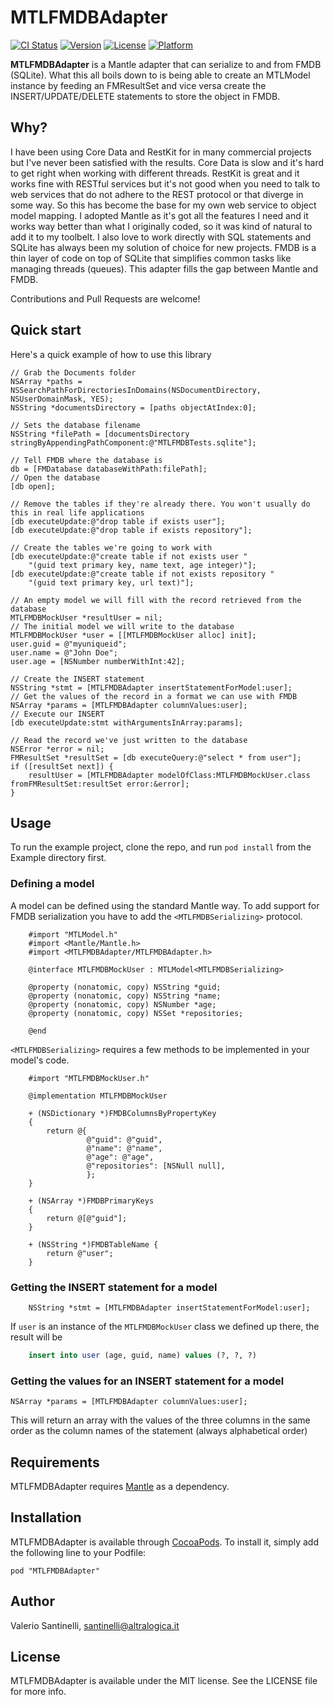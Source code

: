 # MTLFMDBAdapter

[![CI Status](http://img.shields.io/travis/tanis2000/MTLFMDBAdapter.svg?style=flat)](https://travis-ci.org/tanis2000/MTLFMDBAdapter)
[![Version](https://img.shields.io/cocoapods/v/MTLFMDBAdapter.svg?style=flat)](http://cocoadocs.org/docsets/MTLFMDBAdapter)
[![License](https://img.shields.io/cocoapods/l/MTLFMDBAdapter.svg?style=flat)](http://cocoadocs.org/docsets/MTLFMDBAdapter)
[![Platform](https://img.shields.io/cocoapods/p/MTLFMDBAdapter.svg?style=flat)](http://cocoadocs.org/docsets/MTLFMDBAdapter)

**MTLFMDBAdapter** is a Mantle adapter that can serialize to and from FMDB (SQLite).
What this all boils down to is being able to create an MTLModel instance by feeding an FMResultSet and vice versa create the INSERT/UPDATE/DELETE statements to store the object in FMDB.

## Why?

I have been using Core Data and RestKit for in many commercial projects but I've never been satisfied with the results. Core Data is slow and it's hard to get right when working with different threads. RestKit is great and it works fine with RESTful services but it's not good when you need to talk to web services that do not adhere to the REST protocol or that diverge in some way. So this has become the base for my own web service to object model mapping. I adopted Mantle as it's got all the features I need and it works way better than what I originally coded, so it was kind of natural to add it to my toolbelt. 
I also love to work directly with SQL statements and SQLite has always been my solution of choice for new projects. FMDB is a thin layer of code on top of SQLite that simplifies common tasks like managing threads (queues).
This adapter fills the gap between Mantle and FMDB. 

Contributions and Pull Requests are welcome!

## Quick start

Here's a quick example of how to use this library

```obj-c
// Grab the Documents folder
NSArray *paths = NSSearchPathForDirectoriesInDomains(NSDocumentDirectory, NSUserDomainMask, YES);
NSString *documentsDirectory = [paths objectAtIndex:0];
        
// Sets the database filename
NSString *filePath = [documentsDirectory stringByAppendingPathComponent:@"MTLFMDBTests.sqlite"];
        
// Tell FMDB where the database is
db = [FMDatabase databaseWithPath:filePath];
// Open the database
[db open];

// Remove the tables if they're already there. You won't usually do this in real life applications
[db executeUpdate:@"drop table if exists user"];
[db executeUpdate:@"drop table if exists repository"];

// Create the tables we're going to work with
[db executeUpdate:@"create table if not exists user "
    "(guid text primary key, name text, age integer)"];
[db executeUpdate:@"create table if not exists repository "
    "(guid text primary key, url text)"];
    
// An empty model we will fill with the record retrieved from the database
MTLFMDBMockUser *resultUser = nil;
// The initial model we will write to the database
MTLFMDBMockUser *user = [[MTLFMDBMockUser alloc] init];
user.guid = @"myuniqueid";
user.name = @"John Doe";
user.age = [NSNumber numberWithInt:42];
        
// Create the INSERT statement
NSString *stmt = [MTLFMDBAdapter insertStatementForModel:user];
// Get the values of the record in a format we can use with FMDB
NSArray *params = [MTLFMDBAdapter columnValues:user];
// Execute our INSERT
[db executeUpdate:stmt withArgumentsInArray:params];

// Read the record we've just written to the database        
NSError *error = nil;
FMResultSet *resultSet = [db executeQuery:@"select * from user"];
if ([resultSet next]) {
    resultUser = [MTLFMDBAdapter modelOfClass:MTLFMDBMockUser.class fromFMResultSet:resultSet error:&error];
}

```

## Usage

To run the example project, clone the repo, and run `pod install` from the Example directory first.

### Defining a model

A model can be defined using the standard Mantle way. To add support for FMDB serialization you have to add the `<MTLFMDBSerializing>` protocol.

```obj-c
	#import "MTLModel.h"
	#import <Mantle/Mantle.h>
	#import <MTLFMDBAdapter/MTLFMDBAdapter.h>

	@interface MTLFMDBMockUser : MTLModel<MTLFMDBSerializing>

	@property (nonatomic, copy) NSString *guid;
	@property (nonatomic, copy) NSString *name;
	@property (nonatomic, copy) NSNumber *age;
	@property (nonatomic, copy) NSSet *repositories;

	@end
```

`<MTLFMDBSerializing>` requires a few methods to be implemented in your model's code.

```obj-c
	#import "MTLFMDBMockUser.h"

	@implementation MTLFMDBMockUser

	+ (NSDictionary *)FMDBColumnsByPropertyKey
	{
	    return @{
	             @"guid": @"guid",
	             @"name": @"name",
	             @"age": @"age",
	             @"repositories": [NSNull null],
	             };
	}

	+ (NSArray *)FMDBPrimaryKeys
	{
	    return @[@"guid"];
	}

	+ (NSString *)FMDBTableName {
	    return @"user";
	}
```

### Getting the INSERT statement for a model

```obj-c
	NSString *stmt = [MTLFMDBAdapter insertStatementForModel:user];
```

If `user` is an instance of the `MTLFMDBMockUser` class we defined up there, the result will be

```sql
	insert into user (age, guid, name) values (?, ?, ?)
```

### Getting the values for an INSERT statement for a model

```obj-c
NSArray *params = [MTLFMDBAdapter columnValues:user];
```

This will return an array with the values of the three columns in the same order as the column names of the statement (always alphabetical order)

## Requirements

MTLFMDBAdapter requires [Mantle](https://github.com/Mantle/Mantle) as a dependency.

## Installation

MTLFMDBAdapter is available through [CocoaPods](http://cocoapods.org). To install
it, simply add the following line to your Podfile:

    pod "MTLFMDBAdapter"

## Author

Valerio Santinelli, santinelli@altralogica.it

## License

MTLFMDBAdapter is available under the MIT license. See the LICENSE file for more info.

